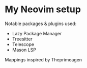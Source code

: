 # My Neovim setup
Notable packages & plugins used:
* Lazy Package Manager
* Treesitter
* Telescope
* Mason LSP

Mappings inspired by Theprimeagen 

